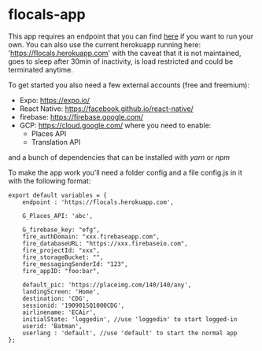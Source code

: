 # flocals-app

This app requires an endpoint that you can find [here](https://github.com/faical-allou/flocals) if you want to run your own.
You can also use the current herokuapp running here: 'https://flocals.herokuapp.com' with the caveat that it is not maintained, goes to sleep after 30min of inactivity, is load restricted and could be terminated anytime.

To get started you also need a few external accounts (free and freemium):
+ Expo: https://expo.io/
+ React Native: https://facebook.github.io/react-native/
+ firebase: https://firebase.google.com/
+ GCP: https://cloud.google.com/
  where you need to enable: 
  * Places API
  * Translation API

and a bunch of dependencies that can be installed with *yarn* or *npm* 

To make the app work you'll need a folder config and a file config.js in it with the following format:
```
export default variables = {
    endpoint : 'https://flocals.herokuapp.com', 

    G_Places_API: 'abc',

    G_firebase_key: "efg",
    fire_authDomain: "xxx.firebaseapp.com",
    fire_databaseURL: "https://xxx.firebaseio.com",
    fire_projectId: "xxx",
    fire_storageBucket: "",
    fire_messagingSenderId: "123",
    fire_appID: "foo:bar",

    default_pic: 'https://placeimg.com/140/140/any',
    landingScreen: 'Home',
    destination: 'CDG', 
    sessionid: '190901SQ1000CDG',
    airlinename: 'ECAir',
    initialState: 'loggedin', //use 'loggedin' to start logged-in
    userid: 'Batman',
    userlang : 'default', //use 'default' to start the normal app
};
```

